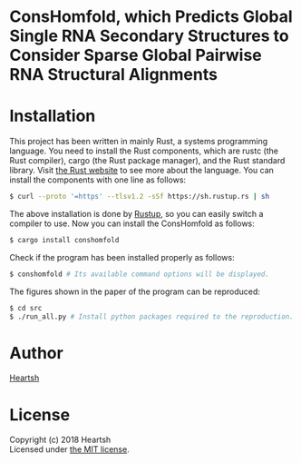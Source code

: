 # ConsHomfold, which Predicts Global Single RNA Secondary Structures to Consider Sparse Global Pairwise RNA Structural Alignments
# Installation
This project has been written in mainly Rust, a systems programming language.
You need to install the Rust components, which are rustc (the Rust compiler), cargo (the Rust package manager), and the Rust standard library.
Visit [the Rust website](https://www.rust-lang.org) to see more about the language.
You can install the components with one line as follows:
```bash
$ curl --proto '=https' --tlsv1.2 -sSf https://sh.rustup.rs | sh
```
The above installation is done by [Rustup](https://github.com/rust-lang-nursery/rustup.rs), so you can easily switch a compiler to use. 
Now you can install the ConsHomfold as follows: 
```bash
$ cargo install conshomfold
```
Check if the program has been installed properly as follows:
```bash
$ conshomfold # Its available command options will be displayed.
```
The figures shown in the paper of the program can be reproduced:
```bash
$ cd src
$ ./run_all.py # Install python packages required to the reproduction. Saved figures will appear at the "../assets/images" directory.
```

# Author
[Heartsh](https://github.com/heartsh)

# License
Copyright (c) 2018 Heartsh  
Licensed under [the MIT license](http://opensource.org/licenses/MIT).
